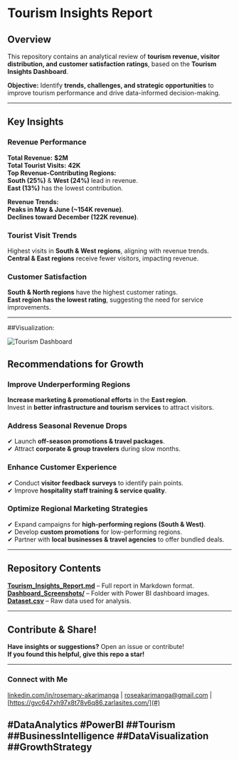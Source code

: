 #  Tourism Insights Report   

##  Overview  
This repository contains an analytical review of **tourism revenue, visitor distribution, and customer satisfaction ratings**, based on the **Tourism Insights Dashboard**.  

 **Objective:** Identify **trends, challenges, and strategic opportunities** to improve tourism performance and drive data-informed decision-making.  

---

##  Key Insights  

###  Revenue Performance  
 **Total Revenue:** **$2M**  
 **Total Tourist Visits:** **42K**  
 **Top Revenue-Contributing Regions:**  
 **South (25%)** & **West (24%)** lead in revenue.  
 **East (13%)** has the lowest contribution. 
 
 **Revenue Trends:**  
 **Peaks in May & June (~154K revenue)**.  
 **Declines toward December (122K revenue)**.  

###  Tourist Visit Trends  
Highest visits in **South & West regions**, aligning with revenue trends.  
**Central & East regions** receive fewer visitors, impacting revenue.  

###  Customer Satisfaction  
**South & North regions** have the highest customer ratings.  
**East region has the lowest rating**, suggesting the need for service improvements.  

---

##Visualization:

![Tourism Dashboard](https://github.com/Akosua9/Tourism-Insights-Report/commit/b86bef4d3c10644c631a5178339963846694e7e2)

##  Recommendations for Growth  

###  Improve Underperforming Regions  
 **Increase marketing & promotional efforts** in the **East region**.  
  Invest in **better infrastructure and tourism services** to attract visitors.  

### Address Seasonal Revenue Drops  
✔ Launch **off-season promotions & travel packages**.  
✔ Attract **corporate & group travelers** during slow months.  

### Enhance Customer Experience  
✔ Conduct **visitor feedback surveys** to identify pain points.  
✔ Improve **hospitality staff training & service quality**.  

###  Optimize Regional Marketing Strategies  
✔ Expand campaigns for **high-performing regions (South & West)**.  
✔ Develop **custom promotions** for low-performing regions.  
✔ Partner with **local businesses & travel agencies** to offer bundled deals.  

---


## Repository Contents  
 **[Tourism_Insights_Report.md](#)** – Full report in Markdown format.  
 **[Dashboard_Screenshots/](#)** – Folder with Power BI dashboard images.  
 **[Dataset.csv](#)** – Raw data used for analysis.  

---

##  Contribute & Share!  
 **Have insights or suggestions?** Open an issue or contribute!  
 **If you found this helpful, give this repo a star!**  

---

###  Connect with Me  
 [linkedin.com/in/rosemary-akarimanga](#) |  [roseakarimanga@gmail.com](#) |  [https://gvc647xh97x8t78v6q86.zarlasites.com/](#)  

## **#DataAnalytics #PowerBI ##Tourism ##BusinessIntelligence ##DataVisualization ##GrowthStrategy**
